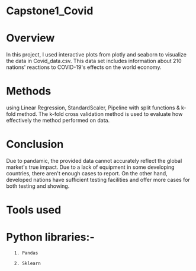 # Capstone1_Covid

# Overview

In this project, I used interactive plots from plotly and seaborn to visualize the data in Covid_data.csv. This data set includes information about 210 nations' reactions to COVID-19's effects on the world economy.

# Methods

using Linear Regression, StandardScaler, Pipeline with split functions & k-fold method. The k-fold cross validation method is used to evaluate how effectively the method performed on data.

# Conclusion

Due to pandamic, the provided data cannot accurately reflect the global market's true impact. Due to a lack of equipment in some developing countries, there aren't enough cases to report. On the other hand, developed nations have sufficient testing facilities and offer more cases for both testing and showing.

# Tools used

# Python libraries:-
       
       1. Pandas
       
       2. Sklearn
